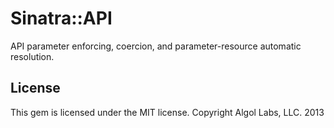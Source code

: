 # Sinatra::API

API parameter enforcing, coercion, and parameter-resource automatic resolution.

## License

This gem is licensed under the MIT license. Copyright Algol Labs, LLC. 2013